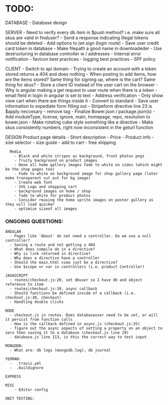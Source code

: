 # TODO:
  DATABASE
    - Database design

  SERVER
    - Need to verify every db item in $push method? i.e. make sure all skus are valid in finduser?
    - Send a response indicating illegal tokens should be deleted
    - Add options to jwt.sign (login route)
    - Save user credit card token in database
    - Make filepath a good name in downloadeder
    - Use destructuring in database controller w / addresses
    - Internal error notification
    - favicon best practices
    - logging best practices
    - SPF policy

  CLIENT
    - Switch to api domain
    - Trying to create an account with a token stored returns a 404 and does nothing
    - When posting to add items, how are the items stored? Same thing for signing up, where is the cart? Same thing for skus?
    - Store a client ID instead of the user cart on the browser
    - Why is angular making a get request to user route when there is a token
    - email field in login in angular is set to text
    - Address verification
    - Only show view cart when there are things inside it
    - Convert to standard
    - Save user information to expediate form filling out
    - Stripeform directive line 23 is $apply neccesary
    - remove <base> tag
    - Finalize Bower.json / package.json(s)
    - Add moduleType, license, ignore, main, homepage, repo, resolution to bower.json
    - Make rotating cube style something like a directive
    - Make skus consistently numbers, right now inconsistent in the geturl function

  DESIGN
      Product page details
	    - Short description
        - Price
	    - Product info
	    - size selector
	    - size guide
	    - add to cart
        - free shipping

      Media
        - Black and white stripes as background, front photos pngs
        - fruity background on product images
        - Have all home gallery images fade to white on sides (which might be the shop pages too)
        - Fade to white on background image for shop gallery page (later make transparent cut out for bg image)
        - Create web font
        - SVG Logo and shopping cart
        - background images on home / shop
        - fade to white for product photos
        - Consider reusing the home sprite images on poster gallery as they will load quicker
        - optimize sizeof all images
      
### ONGOING QUESTIONS:
    ANGULAR
      - Pages like 'About' do not need a controller. Do we use a null controller?
      - Saving a route and not getting a 404
      - What does compile do in a directive?
      - Why is link returned in directive?
      - Why does a directive have a controller
      - Should the main.html view just be a directive?
      - Use $scope or var in controllers (i.e. product Controller)

    JAVASCRIPT
      - routes|checkout.js:20, set dbuser so I have db and object reference to item
      - routes|checkout.js:39, async callback
      - Should functions be defined inside of a callback (i.e. checkout.js:30, checkout)
      - Handling double clicks

    NODE
      - checkout.js in routes. Does databaseuser need to be set, or will it persist from function calls
      - How is the callback defined in async.js (checkout.js:35)
      - figure out the async aspects of setting a property on an object to zero then saving it to a database (checkout.js line 29)
      - database.js line 113, is this the correct way to test input

    MONGODB:
      - What are: db logs (mongodb.log), db journal

    YEOMAN:
      -  .travis.yml
      -  .buildignore
      
    EXPRESS

    MISC
        - Editor config

    UNIT TESTING:

